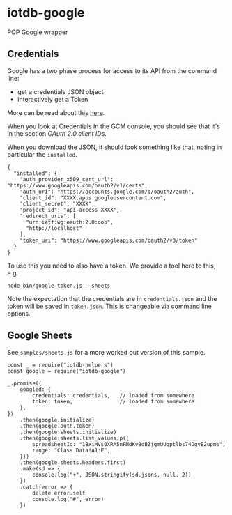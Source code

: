 # iotdb-google
POP Google wrapper

## Credentials

Google has a two phase process for access to its API
from the command line:

* get a credentials JSON object
* interactively get a Token

More can be read about this
[here](https://developers.google.com/sheets/api/quickstart/nodejs).

When you look at Credentials in the GCM console, you 
should see that it's in the section *OAuth 2.0 client IDs*.

When you download the JSON, it should look something like that,
noting in particular the `installed`.

    {
      "installed": {
        "auth_provider_x509_cert_url": "https://www.googleapis.com/oauth2/v1/certs", 
        "auth_uri": "https://accounts.google.com/o/oauth2/auth", 
        "client_id": "XXXX.apps.googleusercontent.com", 
        "client_secret": "XXXX", 
        "project_id": "api-access-XXXX", 
        "redirect_uris": [
          "urn:ietf:wg:oauth:2.0:oob", 
          "http://localhost"
        ], 
        "token_uri": "https://www.googleapis.com/oauth2/v3/token"
      }
    }

To use this you need to also have a token.
We provide a tool here to this, e.g.

    node bin/google-token.js --sheets 

Note the expectation that the credentials are in `credentials.json`
and the token will be saved in `token.json`. 
This is changeable via command line options.

## Google Sheets

See `samples/sheets.js` for a more worked out
version of this sample.

    const _ = require("iotdb-helpers")
    const google = require("iotdb-google")

    _.promise({
        googled: {
            credentials: credentials,   // loaded from somewhere
            token: token,               // loaded from somewhere
        },
    })
        .then(google.initialize)
        .then(google.auth.token)
        .then(google.sheets.initialize)
        .then(google.sheets.list_values.p({
            spreadsheetId: "1BxiMVs0XRA5nFMdKvBdBZjgmUUqptlbs74OgvE2upms",
            range: "Class Data!A1:E",
        }))
        .then(google.sheets.headers.first)
        .make(sd => {
            console.log("+", JSON.stringify(sd.jsons, null, 2))
        })
        .catch(error => {
            delete error.self
            console.log("#", error)
        })


